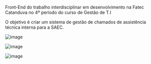 Front-End do trabalho interdisciplinar em desenvolvimento na Fatec Catanduva no 4º período do curso de Gestão de T.I

O objetivo é criar um sistema de gestão de chamados de assistência técnica interna para a SAEC.

  
 ![image](https://github.com/user-attachments/assets/bffe3bb7-b1a4-4846-8fb3-af0ba28d52ee)


![image](https://github.com/user-attachments/assets/65cf9eb8-1179-4c5e-89ab-48c77c9ad8e3)


![image](https://github.com/user-attachments/assets/668c1340-2b08-4a3f-bcbb-2e9df65fcf28)
